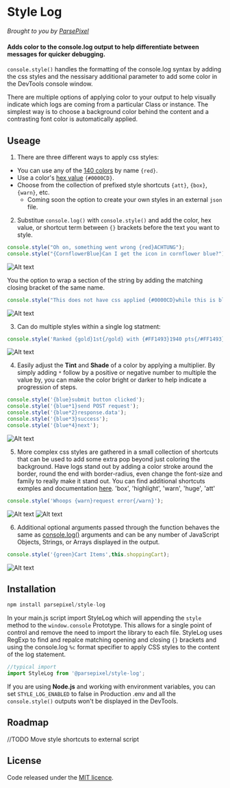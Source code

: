# Style Log
*Brought to you by [ParsePixel](http://parsepixel.com)*

#### Adds color to the console.log output to help differentiate between messages for quicker debugging.

`console.style()` handles the formatting of the console.log syntax by adding the css styles and the nessisary additional parameter to add some color in the DevTools console window.

There are multiple options of applying color to your output to help visually indicate which logs are coming from a particular Class or instance. The simplest way is to choose a background color behind the content and a contrasting font color is automatically applied.

## Useage
1. There are three different ways to apply css styles:
* You can use any of the [140 colors](https://www.w3schools.com/colors/colors_names.asp) by name `{red}`.
* Use a color's [hex value](https://www.w3schools.com/colors/colors_hex.asp) `{#0000CD}`.
* Choose from the collection of prefixed style shortcuts `{att}`, `{box}`, `{warn}`, etc.
  * Coming soon the option to create your own styles in an external `json` file.


2. Substitue `console.log()` with `console.style()` and add the color, hex value, or shortcut term between `{}` brackets before the text you want to style.
```javascript
console.style("Oh on, something went wrong {red}ACHTUNG"); 
console.style("{CornflowerBlue}Can I get the icon in cornflower blue?"); 
```
![Alt text](docs/img/docs_useage1.jpg?raw=true "Substitue console.log")


You the option to wrap a section of the string by adding the matching closing bracket of the same name.
```javascript
console.style("This does not have css applied {#0000CD}while this is blue{/#0000CD} and this is not.");
```
![Alt text](docs/img/docs_useage2.jpg?raw=true "Closing bracket")


3. Can do multiple styles within a single log statment:
```javascript
console.style('Ranked {gold}1st{/gold} with {#FF1493}1940 pts{/#FF1493} more than anyone else.');
```
![Alt text](docs/img/docs_useage3.jpg?raw=true "Multiple colors")


4. Easily adjust the **Tint** and **Shade** of a color by applying a multiplier. By simply adding `*` follow by a positive or negative number to multiple the value by, you can make the color bright or darker to help indicate a progression of steps.
```javascript
console.style('{blue}submit button clicked');
console.style('{blue*1}send POST request');
console.style('{blue*2}response.data');
console.style('{blue*3}success');
console.style('{blue*4}next');
```
![Alt text](docs/img/docs_useage4.jpg?raw=true "Color multipliers")


5. More complex css styles are gathered in a small collection of shortcuts that can be used to add some extra pop beyond just coloring the background. Have logs stand out by adding a color stroke around the border, round the end with border-radius, even change the font-size and family to really make it stand out. You can find additional shortcuts exmples and documentation [here](https://github.com/parsepixel/style-log/examples).
'box', 'highlight', 'warn', 'huge', 'att'
```javascript
console.style('Whoops {warn}request error{/warn}');
```
![Alt text](docs/img/docs_useage5.jpg?raw=true "Shortcut term")
![Alt text](docs/img/docs_useage7.jpg?raw=true "Shortcut examples")


6. Additional optional arguments passed through the function behaves the same as [console.log()](https://developer.mozilla.org/en-US/docs/Web/API/console/log) arguments and can be any number of JavaScript Objects, Strings, or Arrays displayed in the output.
```javascript
console.style('{green}Cart Items',this.shoppingCart);
```
![Alt text](docs/img/docs_useage6.jpg?raw=true "Output arguments")


## Installation
```javascript
npm install parsepixel/style-log
```

In your main.js script import StyleLog which will appending the `style` method to the `window.console` Prototype. This allows for a single point of control and remove the need to import the library to each file. StyleLog uses RegExp to find and repalce matching opening and closing `{}` brackets and using the console.log `%c` format specifier to apply CSS styles to the content of the log statement.
```javascript
//typical import
import StyleLog from '@parsepixel/style-log';
```

If you are using **Node.js** and working with environment variables, you can set `STYLE_LOG_ENABLED` to false in Production .env and all the `console.style()` outputs won't be displayed in the DevTools.


## Roadmap
//TODO Move style shortcuts to external script



## License
Code released under the [MIT licence](http://opensource.org/licenses/MIT).
